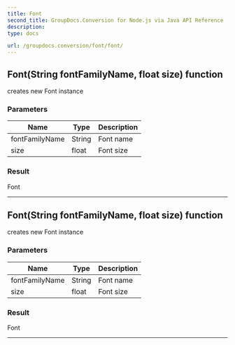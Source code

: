 ```yaml
---
title: Font
second_title: GroupDocs.Conversion for Node.js via Java API Reference
description: 
type: docs

url: /groupdocs.conversion/font/font/
---
```


## Font(String fontFamilyName, float size) function
creates new Font instance

### Parameters

| Name | Type | Description |
| --- | --- | --- |
| fontFamilyName | String | Font name |
| size | float | Font size |

### Result
Font


---


## Font(String fontFamilyName, float size) function
creates new Font instance

### Parameters

| Name | Type | Description |
| --- | --- | --- |
| fontFamilyName | String | Font name |
| size | float | Font size |

### Result
Font


---


